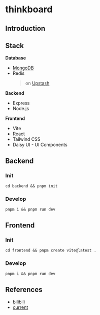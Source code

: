 # thinkboard

## Introduction

## Stack

**Database**
* [MongoDB](https://www.mongodb.com/)
* Redis
  > on [Upstash](https://upstash.com/)

**Backend**
* Express
* Node.js

**Frontend**
* Vite
* React
* Tailwind CSS
* Daisy UI - UI Components

## Backend

### Init

```shell
cd backend && pnpm init
```

### Develop

```shell
pnpm i && pnpm run dev
```

## Frontend

### Init
```shell
cd frontend && pnpm create vite@latest .
```

### Develop
```shell
pnpm i && pnpm run dev
```

## References

* [bilibili](https://www.bilibili.com/video/BV1thKqzEEHU/?spm_id_from=333.1387.search.video_card.click&vd_source=0a3c197543a3960e251a60f686fe9752)
* [current](https://www.bilibili.com/video/BV1thKqzEEHU/?share_source=copy_web&vd_source=39ba5bc86b197fd3a55922aeb7c140c9&t=7234)
